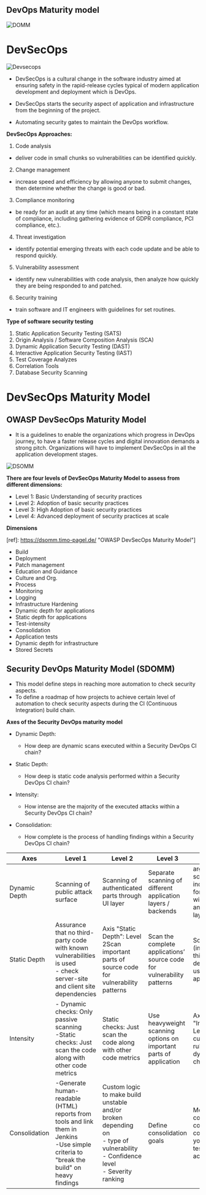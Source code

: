 ## **DevOps Maturity model**

![DOMM](https://www.veritis.com/wp-content/uploads/2019/10/devops-maturity-model-involves-five-transformation-stages.jpg)


# **DevSecOps**

![Devsecops](https://pbs.twimg.com/media/C77wryoVQAA0RZ8?format=jpg&name=large)

- DevSecOps is a cultural change in the software industry aimed at ensuring safety in the rapid-release cycles typical of modern application development and deployment which is DevOps.

- DevSecOps starts the security aspect of application and infrastructure from the beginning of the project.

- Automating security gates to maintain the DevOps workflow.

**DevSecOps Approaches:**

1. Code analysis
  - deliver code in small chunks so vulnerabilities can be identified quickly.

2. Change management
  - increase speed and efficiency by allowing anyone to submit changes, then determine whether the change is good or bad.
3. Compliance monitoring
  - be ready for an audit at any time (which means being in a constant state of compliance, including gathering evidence of GDPR compliance, PCI compliance, etc.).
4. Threat investigation
  - identify potential emerging threats with each code update and be able to respond quickly.
5. Vulnerability assessment
  - identify new vulnerabilities with code analysis, then analyze how quickly they are being responded to and patched.
6. Security training
  - train software and IT engineers with guidelines for set routines.

**Type of software security testing**

1. Static Application Security Testing (SATS)
3. Origin Analysis / Software Composition Analysis (SCA)
8. Dynamic Application Security Testing (DAST)
1. Interactive Application Security Testing (IAST)
1. Test Coverage Analyzes
1. Correlation Tools
1. Database Security Scanning


  # **DevSecOps Maturity Model**

## **OWASP DevSecOps Maturity Model**

-  It is a guidelines to enable the organizations which progress in DevOps journey, to have a faster release cycles and digital innovation demands a strong pitch. Organizations will have to implement DevSecOps in all the application development stages.


![DSOMM](https://owasp.org/www-project-devsecops-maturity-model/assets/images/impl.png)

**There are four levels of DevSecOps Maturity Model to assess from different dimensions:**
- Level 1: Basic Understanding of security practices
- Level 2: Adoption of basic security practices
- Level 3: High Adoption of basic security practices
- Level 4: Advanced deployment of security practices at scale

**Dimensions**  


[ref]: https://dsomm.timo-pagel.de/ "OWASP DevSecOps Maturity Model"]
- Build
- Deployment
- Patch management
- Education and Guidance
- Culture and Org.
-  Process
- Monitoring
- Logging
- Infrastructure Hardening
- Dynamic depth for applications
-  Static depth for applications
- Test-intensity
- Consolidation
- Application tests
- Dynamic depth for infrastructure
-  Stored Secrets

## **Security DevOps Maturity Model (SDOMM)**

[id]: https://christian-schneider.net/slides/OWASP-AppSecEU-2015_SecDevOps.pdf "SDOMM"


[id]: https://files.speakerdeck.com/presentations/34433ef819d54786b5687b3e7f2bf481/201507_HackPra_Security_DevOps.pdf "SDOMM"

- This model define steps in reaching more automation to check security aspects.
- To define a roadmap of how projects to achieve certain level of automation to check security aspects during the CI (Continuous Integration) build chain.

**Axes of the Security DevOps maturity model**

- Dynamic Depth:
  - How deep are dynamic scans executed within a Security DevOps CI chain?

- Static Depth:
  - How deep is static code analysis performed within a Security DevOps CI chain?

- Intensity:
  - How intense are the majority of the executed attacks within a Security DevOps CI chain?

- Consolidation:
  - How complete is the process of handling findings within a Security DevOps CI chain?


|Axes| Level 1| Level 2| Level 3| Level 4|
|--------------|---------------|-------------|-----------|------------|
|Dynamic Depth|Scanning of public attack surface| Scanning of authenticated parts through UI layer |Separate scanning of different application layers / backends| argeted scanning of individual forms / wizards (UI) and service layers|
|Static Depth| Assurance that no third-party code with known vulnerabilities is used<br/> - check server-site and client site dependencies | Axis "Static Depth": Level 2Scan important parts of source code for vulnerability patterns  | Scan the complete applications’ source code for vulnerability patterns  |   Scan code of (important) third-party dependencies used in application  |
|Intensity|- Dynamic checks: Only passive scanning <br/> -Static checks: Just scan the code along with other code metrics     |   Static checks: Just scan the code along with other code metrics  |   Use heavyweight scanning options on important parts of application    |   Axis "Intensity": Level 4Use customised rule sets for dynamic checks    |
|Consolidation|-Generate human-readable (HTML) reports from tools and link them in Jenkins<br/>-Use simple criteria to "break the build" on heavy findings      |  Custom logic to make build unstable and/or broken depending on<br/> - type of vulnerability<br/>- Confidence level<br/>- Severity ranking  |  Define consolidation goals     | Measure the concrete code coverage of your security testing activities        |
